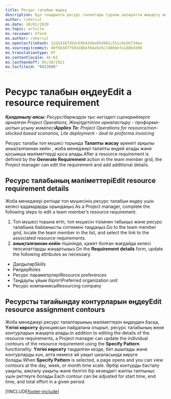 ```yaml
---
title: Ресурс талабын өңдеу
description: Бұл тақырыпта ресурс талаптары туралы ақпаратты жаңарту жолы туралы ақпарат берілген.
author: ruhercul
ms.date: 10/01/2020
ms.topic: article
ms.reviewer: kfend
ms.author: ruhercul
ms.openlocfilehash: 12d14167d5dcb9b43dee854981c551c6e5b734ee
ms.sourcegitcommit: 40f68387f594180af64a5e5c748b6efa188bd300
ms.translationtype: HT
ms.contentlocale: kk-KZ
ms.lasthandoff: 05/10/2021
ms.locfileid: "6013988"
---
```

# <a name="edit-a-resource-requirement"></a><span data-ttu-id="b9581-103">Ресурс талабын өңдеу</span><span class="sxs-lookup"><span data-stu-id="b9581-103">Edit a resource requirement</span></span>

<span data-ttu-id="b9581-104">_**Қолданылу аясы:** Ресурс/биржадан тыс негіздегі сценарийлерге арналған Project Operations, Жеңілдетілген орналастыру - проформа-шотын ұсыну мәмілесі_</span><span class="sxs-lookup"><span data-stu-id="b9581-104">_**Applies To:** Project Operations for resource/non-stocked based scenarios, Lite deployment - deal to proforma invoicing_</span></span>

<span data-ttu-id="b9581-105">Ресурс талабы топ мүшесі торында **Талапты жасау** әрекеті арқылы анықталғаннан кейін , жоба менеджері талапты өңдей алады және қосымша мәліметтерді қоса алады.</span><span class="sxs-lookup"><span data-stu-id="b9581-105">After a resource requirement is defined by the **Generate Requirement** action in the team member grid, the Project manager can edit the requirement and add additional details.</span></span>

## <a name="edit-resource-requirement-details"></a><span data-ttu-id="b9581-106">Ресурс талабының мәліметтері</span><span class="sxs-lookup"><span data-stu-id="b9581-106">Edit resource requirement details</span></span>

<span data-ttu-id="b9581-107">Жоба менеджері ретінде топ мүшесінің ресурс талабын өңдеу үшін келесі қадамдарды орындаңыз.</span><span class="sxs-lookup"><span data-stu-id="b9581-107">As a Project manager, complete the following steps to edit a team member’s resource requirement.</span></span>

1. <span data-ttu-id="b9581-108">Топ мүшесі торына өтіп, топ мүшесін тізімнен табыңыз және ресурс талабына байланысты сілтемені таңдаңыз.</span><span class="sxs-lookup"><span data-stu-id="b9581-108">Go to the team member grid, locate the team member in the list, and select the link to the associated resource requirements.</span></span>
2. <span data-ttu-id="b9581-109">**анықталғаннан кейін** пішінінде, қажет болған жағдайда келесі төлсипаттарды жаңартыңыз.</span><span class="sxs-lookup"><span data-stu-id="b9581-109">On the **Requirement details** form, update the following attributes as necessary.</span></span>

- <span data-ttu-id="b9581-110">Дағдылар</span><span class="sxs-lookup"><span data-stu-id="b9581-110">Skills</span></span>
- <span data-ttu-id="b9581-111">Рөлдер</span><span class="sxs-lookup"><span data-stu-id="b9581-111">Roles</span></span>
- <span data-ttu-id="b9581-112">Ресурс параметрлері</span><span class="sxs-lookup"><span data-stu-id="b9581-112">Resource preferences</span></span>
- <span data-ttu-id="b9581-113">Таңдаулы ұйым бірлігі</span><span class="sxs-lookup"><span data-stu-id="b9581-113">Preferred organization unit</span></span>
- <span data-ttu-id="b9581-114">Ресурс компаниясы</span><span class="sxs-lookup"><span data-stu-id="b9581-114">Resourcing company</span></span>

## <a name="edit-resource-assignment-contours"></a><span data-ttu-id="b9581-115">Ресурсты тағайындау контурларын өңдеу</span><span class="sxs-lookup"><span data-stu-id="b9581-115">Edit resource assignment contours</span></span>

<span data-ttu-id="b9581-116">Жоба менеджері ресурс талаптарының мәліметтерін өңдеуден басқа, **Үлгіні көрсету** функциясын пайдалана отырып, ресурс талабының жеке контурларын жаңарта алады.</span><span class="sxs-lookup"><span data-stu-id="b9581-116">In addition to editing the details of the resource requirements, a Project manager can update the individual contours of the resource requirement using the **Specify Pattern** functionality.</span></span> <span data-ttu-id="b9581-117">**Үлгіні көрсету** таңдалған кезде, бет ашылады және контурларды күн, апта немесе ай уақыт шкаласында көруге болады.</span><span class="sxs-lookup"><span data-stu-id="b9581-117">When **Specify Pattern** is selected, a page opens and you can view contours at the day, week, or month time scale.</span></span> <span data-ttu-id="b9581-118">Әрбір контурды басталу уақыты, аяқталу уақыты және белгілі бір кезеңдегі жалпы талпыныс үшін реттеуге болады.</span><span class="sxs-lookup"><span data-stu-id="b9581-118">Each contour can be adjusted for start time, end time, and total effort in a given period.</span></span>

[!INCLUDE[footer-include](../includes/footer-banner.md)]